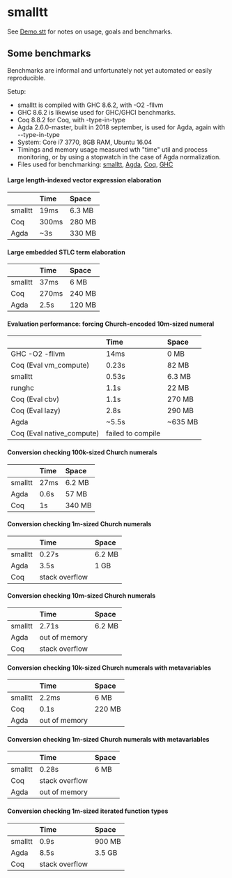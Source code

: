 # smalltt

See [Demo.stt](Demo.stt) for notes on usage, goals and benchmarks.

## Some benchmarks

Benchmarks are informal and unfortunately not yet automated or easily reproducible.

Setup:
- smalltt is compiled with GHC 8.6.2, with -O2 -fllvm
- GHC 8.6.2 is likewise used for GHC/GHCI benchmarks.
- Coq 8.8.2 for Coq, with -type-in-type
- Agda 2.6.0-master, built in 2018 september, is used for Agda,
  again with --type-in-type
- System: Core i7 3770, 8GB RAM, Ubuntu 16.04
- Timings and memory usage measured wth "time" util and process monitoring, or
  by using a stopwatch in the case of Agda normalization.
- Files used for benchmarking: [smalltt](Demo.stt), [Agda](bench/Bench.agda), [Coq](bench/Bench.v), [GHC](bench/Bench.hs)

#### Large length-indexed vector expression elaboration

|  | Time | Space
| --- | :--- | :--- |
| smalltt | 19ms  | 6.3 MB  |
| Coq | 300ms | 280 MB  |
| Agda | ~3s |  330 MB  |

#### Large embedded STLC term elaboration

| | Time | Space |
| --- | :--- | :--- |
| smalltt | 37ms  | 6   MB |
| Coq     | 270ms | 240 MB |
| Agda    | 2.5s  | 120 MB |

#### Evaluation performance: forcing Church-encoded 10m-sized numeral

| | Time | Space
| --- | :--- | :--- |
| GHC -O2 -fllvm            |  14ms   |  0 MB |
| Coq (Eval vm_compute)     |  0.23s  |  82 MB |
| smalltt                   |  0.53s  |  6.3 MB |
| runghc                    |  1.1s   |  22 MB |
| Coq (Eval cbv)            |  1.1s   |  270 MB |
| Coq (Eval lazy)           |  2.8s   |  290 MB |
| Agda                      |  ~5.5s  |  ~635 MB |
| Coq (Eval native_compute) |  failed to compile |

#### Conversion checking 100k-sized Church numerals

| | Time | Space |
| --- | :--- | :--- |
| smalltt | 27ms  | 6.2 MB |
| Agda    | 0.6s  | 57 MB |
| Coq     | 1s    | 340 MB |

#### Conversion checking 1m-sized Church numerals

| | Time | Space |
| --- | :--- | :--- |
| smalltt | 0.27s  | 6.2 MB |
| Agda    | 3.5s  | 1 GB |
| Coq     | stack overflow  |

#### Conversion checking 10m-sized Church numerals

| | Time | Space |
| --- | :--- | :--- |
| smalltt | 2.71s  | 6.2 MB |
| Agda    | out of memory |
| Coq     | stack overflow  |

#### Conversion checking 10k-sized Church numerals with metavariables

| | Time | Space |
| --- | :--- | :--- |
| smalltt | 2.2ms  | 6 MB |
| Coq     | 0.1s  | 220 MB |
| Agda    | out of memory |

#### Conversion checking 1m-sized Church numerals with metavariables

| | Time | Space |
| --- | :--- | :--- |
| smalltt | 0.28s  | 6 MB |
| Coq     | stack overflow |
| Agda    | out of memory |

#### Conversion checking 1m-sized iterated function types

| | Time | Space |
| --- | :--- | :--- |
| smalltt | 0.9s  | 900 MB |
| Agda    | 8.5s | 3.5 GB |
| Coq     | stack overflow |
